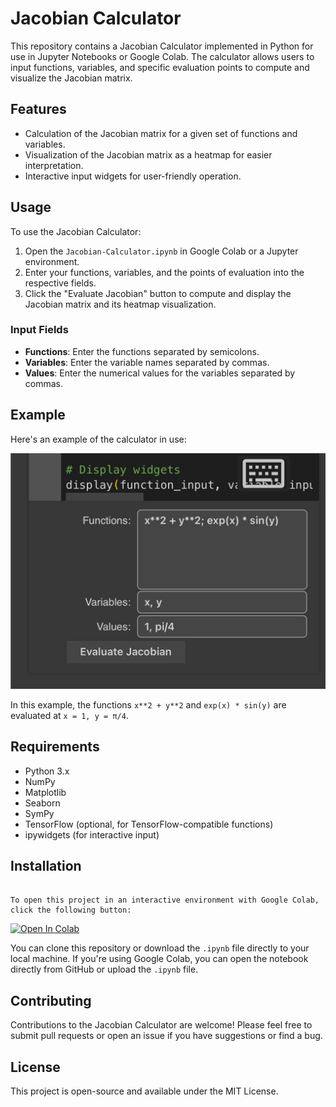 # Jacobian Calculator

This repository contains a Jacobian Calculator implemented in Python for use in Jupyter Notebooks or Google Colab. The calculator allows users to input functions, variables, and specific evaluation points to compute and visualize the Jacobian matrix.

## Features

- Calculation of the Jacobian matrix for a given set of functions and variables.
- Visualization of the Jacobian matrix as a heatmap for easier interpretation.
- Interactive input widgets for user-friendly operation.

## Usage

To use the Jacobian Calculator:

1. Open the `Jacobian-Calculator.ipynb` in Google Colab or a Jupyter environment.
2. Enter your functions, variables, and the points of evaluation into the respective fields.
3. Click the "Evaluate Jacobian" button to compute and display the Jacobian matrix and its heatmap visualization.

### Input Fields

- **Functions**: Enter the functions separated by semicolons.
- **Variables**: Enter the variable names separated by commas.
- **Values**: Enter the numerical values for the variables separated by commas.

## Example

Here's an example of the calculator in use:

![Jacobian Calculator Example](IMG_5541.jpg)

In this example, the functions `x**2 + y**2` and `exp(x) * sin(y)` are evaluated at `x = 1, y = π/4`.

## Requirements

- Python 3.x
- NumPy
- Matplotlib
- Seaborn
- SymPy
- TensorFlow (optional, for TensorFlow-compatible functions)
- ipywidgets (for interactive input)

## Installation

```

To open this project in an interactive environment with Google Colab, click the following button:
```
[![Open In Colab](https://colab.research.google.com/assets/colab-badge.svg)](https://colab.research.google.com/github/LoQiseaking69/Jacobian-calculator/blob/main/Jacobian-Calculator.ipynb)



You can clone this repository or download the `.ipynb` file directly to your local machine. If you're using Google Colab, you can open the notebook directly from GitHub or upload the `.ipynb` file.

## Contributing

Contributions to the Jacobian Calculator are welcome! Please feel free to submit pull requests or open an issue if you have suggestions or find a bug.

## License

This project is open-source and available under the MIT License.
